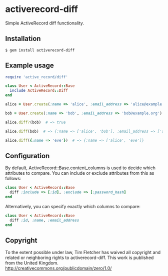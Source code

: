 activerecord-diff
=================


Simple ActiveRecord diff functionality.


Installation
------------

```
$ gem install activerecord-diff
```


Example usage
-------------

```ruby
require 'active_record/diff'

class User < ActiveRecord::Base
  include ActiveRecord::Diff
end

alice = User.create(:name => 'alice', :email_address => 'alice@example.org')

bob = User.create(:name => 'bob', :email_address => 'bob@example.org')

alice.diff?(bob)  # => true

alice.diff(bob)  # => {:name => ['alice', 'bob'], :email_address => ['alice@example.org', 'bob@example.org']}

alice.diff({:name => 'eve'})  # => {:name => ['alice', 'eve']}
```


Configuration
-------------

By default, ActiveRecord::Base.content_columns is used to decide which attributes
to compare. You can include or exclude attributes from this as follows:

```ruby
class User < ActiveRecord::Base
  diff :include => [:id], :exclude => [:password_hash]
end
```

Alternatively, you can specify exactly which columns to compare:

```ruby
class User < ActiveRecord::Base
  diff :id, :name, :email_address
end
```

Copyright
---------

To the extent possible under law, Tim Fletcher has waived all copyright and
related or neighboring rights to activerecord-diff. This work is published
from the United Kingdom. http://creativecommons.org/publicdomain/zero/1.0/
